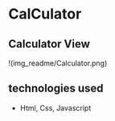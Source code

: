 # CalCulator

## Calculator View 

!(img_readme/Calculator.png)

## technologies used
- Html, Css, Javascript
